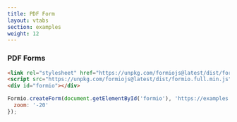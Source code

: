 ```yaml
---
title: PDF Form
layout: vtabs
section: examples
weight: 12
---
```

### PDF Forms

```html
<link rel="stylesheet" href="https://unpkg.com/formiojs@latest/dist/formio.full.min.css">
<script src="https://unpkg.com/formiojs@latest/dist/formio.full.min.js"></script>
<div id="formio"></div>
```

```js
Formio.createForm(document.getElementById('formio'), 'https://examples.form.io/w4', {
  zoom: '-20'
});
```

<div class="well">
<div id="formio"></div>
<script type="text/javascript">
Formio.setBaseUrl('http://localhost:3000');
Formio.createForm(document.getElementById('formio'), 'http://keyvzthomiwnebz.localhost:3000/w42', {
  zoom: '-20'
});
</script>
</div>
